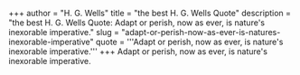 +++
author = "H. G. Wells"
title = "the best H. G. Wells Quote"
description = "the best H. G. Wells Quote: Adapt or perish, now as ever, is nature's inexorable imperative."
slug = "adapt-or-perish-now-as-ever-is-natures-inexorable-imperative"
quote = '''Adapt or perish, now as ever, is nature's inexorable imperative.'''
+++
Adapt or perish, now as ever, is nature's inexorable imperative.
